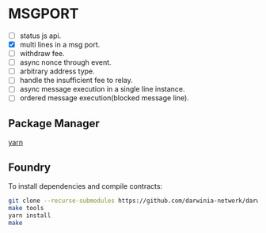 # MSGPORT

- [ ] status js api.
- [x] multi lines in a msg port.
- [ ] withdraw fee.
- [ ] async nonce through event.
- [ ] arbitrary address type.
- [ ] handle the insufficient fee to relay.
- [ ] async message execution in a single line instance.
- [ ] ordered message execution(blocked message line).

## Package Manager

[yarn](https://yarnpkg.com/getting-started)

## Foundry
To install dependencies and compile contracts:
```sh
git clone --recurse-submodules https://github.com/darwinia-network/darwinia-msgport.git && cd darwinia-msgport
make tools
yarn install
make
```
